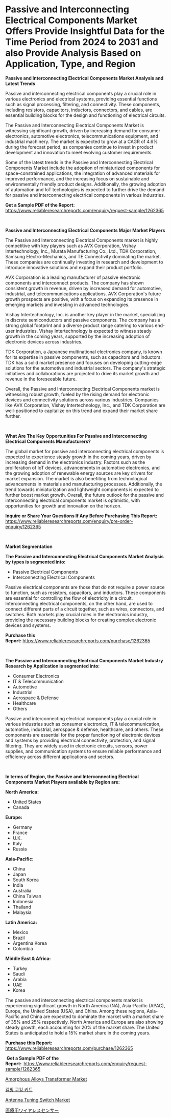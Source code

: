 <p><h1>Passive and Interconnecting Electrical Components Market Offers Provide Insightful Data for the Time Period from 2024 to 2031 and also Provide Analysis Based on Application, Type, and Region</h1></p><p><strong>Passive and Interconnecting Electrical Components Market Analysis and Latest Trends</strong></p>
<p><p>Passive and interconnecting electrical components play a crucial role in various electronics and electrical systems, providing essential functions such as signal processing, filtering, and connectivity. These components, including resistors, capacitors, inductors, connectors, and cables, are essential building blocks for the design and functioning of electrical circuits.</p><p>The Passive and Interconnecting Electrical Components Market is witnessing significant growth, driven by increasing demand for consumer electronics, automotive electronics, telecommunications equipment, and industrial machinery. The market is expected to grow at a CAGR of 4.6% during the forecast period, as companies continue to invest in product development and innovation to meet evolving customer requirements.</p><p>Some of the latest trends in the Passive and Interconnecting Electrical Components Market include the adoption of miniaturized components for space-constrained applications, the integration of advanced materials for improved performance, and the increasing focus on sustainable and environmentally friendly product designs. Additionally, the growing adoption of automation and IoT technologies is expected to further drive the demand for passive and interconnecting electrical components in various industries.</p></p>
<p><strong>Get a Sample PDF of the Report:&nbsp;</strong> <a href="https://www.reliableresearchreports.com/enquiry/request-sample/1262365">https://www.reliableresearchreports.com/enquiry/request-sample/1262365</a></p>
<p>&nbsp;</p>
<p><strong>Passive and Interconnecting Electrical Components Major Market Players</strong></p>
<p><p>The Passive and Interconnecting Electrical Components market is highly competitive with key players such as AVX Corporation, Vishay Intertechnology, Inc., Murata Manufacturing Co., Ltd., TDK Corporation, Samsung Electro-Mechanics, and TE Connectivity dominating the market. These companies are continually investing in research and development to introduce innovative solutions and expand their product portfolio.</p><p>AVX Corporation is a leading manufacturer of passive electronic components and interconnect products. The company has shown consistent growth in revenue, driven by increased demand for automotive, industrial, and telecommunications applications. AVX Corporation's future growth prospects are positive, with a focus on expanding its presence in emerging markets and investing in advanced technologies.</p><p>Vishay Intertechnology, Inc. is another key player in the market, specializing in discrete semiconductors and passive components. The company has a strong global footprint and a diverse product range catering to various end-user industries. Vishay Intertechnology is expected to witness steady growth in the coming years, supported by the increasing adoption of electronic devices across industries.</p><p>TDK Corporation, a Japanese multinational electronics company, is known for its expertise in passive components, such as capacitors and inductors. TDK has a solid market presence and focuses on developing cutting-edge solutions for the automotive and industrial sectors. The company's strategic initiatives and collaborations are projected to drive its market growth and revenue in the foreseeable future.</p><p>Overall, the Passive and Interconnecting Electrical Components market is witnessing robust growth, fueled by the rising demand for electronic devices and connectivity solutions across various industries. Companies like AVX Corporation, Vishay Intertechnology, Inc., and TDK Corporation are well-positioned to capitalize on this trend and expand their market share further.</p></p>
<p>&nbsp;</p>
<p><strong>What Are The Key Opportunities For Passive and Interconnecting Electrical Components Manufacturers?</strong></p>
<p><p>The global market for passive and interconnecting electrical components is expected to experience steady growth in the coming years, driven by increasing demand in the electronics industry. Factors such as the proliferation of IoT devices, advancements in automotive electronics, and the growing adoption of renewable energy sources are key drivers for market expansion. The market is also benefiting from technological advancements in materials and manufacturing processes. Additionally, the trend towards miniaturization and lightweight components is expected to further boost market growth. Overall, the future outlook for the passive and interconnecting electrical components market is optimistic, with opportunities for growth and innovation on the horizon.</p></p>
<p><strong>Inquire or Share Your Questions If Any Before Purchasing This Report:</strong> <a href="https://www.reliableresearchreports.com/enquiry/pre-order-enquiry/1262365">https://www.reliableresearchreports.com/enquiry/pre-order-enquiry/1262365</a></p>
<p>&nbsp;</p>
<p><strong>Market Segmentation</strong></p>
<p><strong>The Passive and Interconnecting Electrical Components Market Analysis by types is segmented into:</strong></p>
<p><ul><li>Passive Electrical Components</li><li>Interconnecting Electrical Components</li></ul></p>
<p><p>Passive electrical components are those that do not require a power source to function, such as resistors, capacitors, and inductors. These components are essential for controlling the flow of electricity in a circuit. Interconnecting electrical components, on the other hand, are used to connect different parts of a circuit together, such as wires, connectors, and switches. Both markets play crucial roles in the electronics industry, providing the necessary building blocks for creating complex electronic devices and systems.</p></p>
<p><strong>Purchase this Report:&nbsp;</strong><a href="https://www.reliableresearchreports.com/purchase/1262365">https://www.reliableresearchreports.com/purchase/1262365</a></p>
<p>&nbsp;</p>
<p><strong>The Passive and Interconnecting Electrical Components Market Industry Research by Application is segmented into:</strong></p>
<p><ul><li>Consumer Electronics</li><li>IT & Telecommunication</li><li>Automotive</li><li>Industrial</li><li>Aerospace & Defense</li><li>Healthcare</li><li>Others</li></ul></p>
<p><p>Passive and interconnecting electrical components play a crucial role in various industries such as consumer electronics, IT & telecommunication, automotive, industrial, aerospace & defense, healthcare, and others. These components are essential for the proper functioning of electronic devices and systems by providing electrical connectivity, protection, and signal filtering. They are widely used in electronic circuits, sensors, power supplies, and communication systems to ensure reliable performance and efficiency across different applications and sectors.</p></p>
<p>&nbsp;</p>
<p><strong>In terms of Region, the Passive and Interconnecting Electrical Components Market Players available by Region are:</strong></p>
<p>
    <p> <strong> North America: </strong>
        <ul>
            <li>United States</li>
            <li>Canada</li>
        </ul>
        </p> 
    <p> <strong> Europe: </strong>
        <ul>
            <li>Germany</li>
            <li>France</li>
            <li>U.K.</li>
            <li>Italy</li>
            <li>Russia</li>
        </ul>
        </p> 
    <p> <strong> Asia-Pacific: </strong>
        <ul>
            <li>China</li>
            <li>Japan</li>
            <li>South Korea</li>
            <li>India</li>
            <li>Australia</li>
            <li>China Taiwan</li>
            <li>Indonesia</li>
            <li>Thailand</li>
            <li>Malaysia</li>
        </ul>
        </p> 
    <p> <strong> Latin America: </strong>
        <ul>
            <li>Mexico</li>
            <li>Brazil</li>
            <li>Argentina Korea</li>
            <li>Colombia</li>
        </ul>
        </p> 
    <p> <strong> Middle East & Africa: </strong>
        <ul>
            <li>Turkey</li>
            <li>Saudi</li>
            <li>Arabia</li>
            <li>UAE</li>
            <li>Korea</li>
        </ul>
    </p>
    </p>
<p><p>The passive and interconnecting electrical components market is experiencing significant growth in North America (NA), Asia-Pacific (APAC), Europe, the United States (USA), and China. Among these regions, Asia-Pacific and China are expected to dominate the market with a market share of 35% and 25% respectively. North America and Europe are also showing steady growth, each accounting for 20% of the market share. The United States is anticipated to hold a 15% market share in the coming years.</p></p>
<p><strong>Purchase this Report: </strong><a href="https://www.reliableresearchreports.com/purchase/1262365">https://www.reliableresearchreports.com/purchase/1262365</a></p>
<p>&nbsp;<strong>Get a Sample PDF of the Report:&nbsp;&nbsp;</strong><a href="https://www.reliableresearchreports.com/enquiry/request-sample/1262365">https://www.reliableresearchreports.com/enquiry/request-sample/1262365</a></p>
<p><strong></strong></p>
<p><p><a href="https://www.linkedin.com/pulse/amorphous-alloys-transformer-market-research-report-unlocks-oeage?trackingId=4Ty5iEWnfpT7V1QmsuOrEw%3D%3D">Amorphous Alloys Transformer Market</a></p><p><a href="https://github.com/vdhdwjyp90142/Market-Research-Report-List-1/blob/main/945935412043.md">캠핑 쿠킹 키트</a></p><p><a href="https://www.linkedin.com/pulse/antenna-tuning-switch-market-size-growing-forecasted-period-nf0de?trackingId=d0Jh3xkEhCV%2B9CiOu1Bgfw%3D%3D">Antenna Tuning Switch Market</a></p><p><a href="https://github.com/sghwr779811674/Market-Research-Report-List-1/blob/main/503252913079.md">医療用ワイヤレスセンサー</a></p></p>